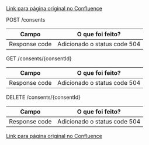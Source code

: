 [Link para página original no Confluence](https://openfinancebrasil.atlassian.net/wiki/spaces/OF/pages/17379486)

POST /consents

| **Campo** | **O que foi feito?** |
| --- | --- |
| Response code | Adicionado o status code 504 |

 GET /consents/{consentId}

| **Campo** | **O que foi feito?** |
| --- | --- |
| Response code | Adicionado o status code 504 |

 DELETE /consents/{consentId}

| **Campo** | **O que foi feito?** |
| --- | --- |
| Response code | Adicionado o status code 504 |

[Link para página original no Confluence](https://openfinancebrasil.atlassian.net/wiki/spaces/OF/pages/17379486)